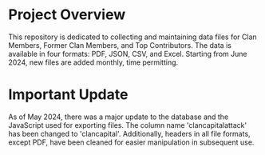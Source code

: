 # Project Overview
This repository is dedicated to collecting and maintaining data files for Clan Members, Former Clan Members, and Top Contributors. The data is available in four formats: PDF, JSON, CSV, and Excel. Starting from June 2024, new files are added monthly, time permitting.

# Important Update
As of May 2024, there was a major update to the database and the JavaScript used for exporting files. The column name 'clancapitalattack' has been changed to 'clancapital'. Additionally, headers in all file formats, except PDF, have been cleaned for easier manipulation in subsequent use.
